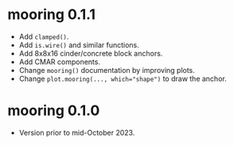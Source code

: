 # mooring 0.1.1

* Add `clamped()`.
* Add `is.wire()` and similar functions.
* Add 8x8x16 cinder/concrete block anchors.
* Add CMAR components.
* Change `mooring()` documentation by improving plots.
* Change `plot.mooring(..., which="shape")` to draw the anchor.

# mooring 0.1.0

* Version prior to mid-October 2023.
